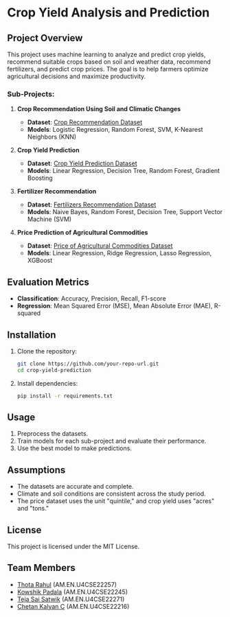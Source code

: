 # Crop Yield Analysis and Prediction

## Project Overview
This project uses machine learning to analyze and predict crop yields, recommend suitable crops based on soil and weather data, recommend fertilizers, and predict crop prices. The goal is to help farmers optimize agricultural decisions and maximize productivity.

### Sub-Projects:
1. **Crop Recommendation Using Soil and Climatic Changes**
   - **Dataset**: [Crop Recommendation Dataset](https://data.mendeley.com/datasets/8v757rr4st/1)
   - **Models**: Logistic Regression, Random Forest, SVM, K-Nearest Neighbors (KNN)
   
2. **Crop Yield Prediction**
   - **Dataset**: [Crop Yield Prediction Dataset](https://www.kaggle.com/datasets/bassammakorvi/crop-production-based-on-different-states-of-india)
   - **Models**: Linear Regression, Decision Tree, Random Forest, Gradient Boosting

3. **Fertilizer Recommendation**
   - **Dataset**: [Fertilizers Recommendation Dataset](https://www.kaggle.com/code/pazindushane/fertilizers-recommendation/input)
   - **Models**: Naive Bayes, Random Forest, Decision Tree, Support Vector Machine (SVM)

4. **Price Prediction of Agricultural Commodities**
   - **Dataset**: [Price of Agricultural Commodities Dataset](https://www.kaggle.com/datasets/anshtanwar/current-daily-price-of-various-commodities-india/data)
   - **Models**: Linear Regression, Ridge Regression, Lasso Regression, XGBoost

## Evaluation Metrics
- **Classification**: Accuracy, Precision, Recall, F1-score
- **Regression**: Mean Squared Error (MSE), Mean Absolute Error (MAE), R-squared

## Installation
1. Clone the repository:
    ```bash
    git clone https://github.com/your-repo-url.git
    cd crop-yield-prediction
    ```
2. Install dependencies:
    ```bash
    pip install -r requirements.txt
    ```

## Usage
1. Preprocess the datasets.
2. Train models for each sub-project and evaluate their performance.
3. Use the best model to make predictions.

## Assumptions
- The datasets are accurate and complete.
- Climate and soil conditions are consistent across the study period.
- The price dataset uses the unit "quintile," and crop yield uses "acres" and "tons."

## License
This project is licensed under the MIT License.

## Team Members

- [Thota Rahul](https://github.com/ThotaRahul) (AM.EN.U4CSE22257)
- [Kowshik Padala](https://github.com/KowshikPadala) (AM.EN.U4CSE22245)
- [Teja Sai Satwik](https://github.com/TejaSaiSatwik) (AM.EN.U4CSE22271)
- [Chetan Kalyan C](https://github.com/ChetanKalyanC) (AM.EN.U4CSE22216)

